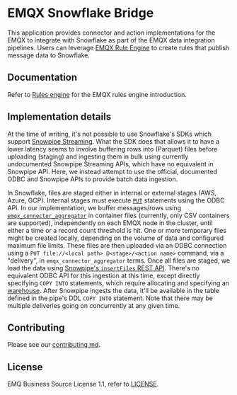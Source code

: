 # EMQX Snowflake Bridge

This application provides connector and action implementations for the EMQX to integrate with Snowflake as part of the EMQX data integration pipelines.
Users can leverage [EMQX Rule Engine](https://docs.emqx.com/en/enterprise/latest/data-integration/rules.html) to create rules that publish message data to Snowflake.

## Documentation

Refer to [Rules engine](https://docs.emqx.com/en/enterprise/latest/data-integration/rules.html) for the EMQX rules engine introduction.

## Implementation details

At the time of writing, it's not possible to use Snowflake's SDKs which support [Snowpipe Streaming](https://github.com/snowflakedb/snowflake-ingest-java/blob/master/README.md#snowpipe-streaming).  What the SDK does that allows it to have a lower latency seems to involve buffering rows into (Parquet) files before uploading (staging) and ingesting them in bulk using currently undocumented Snowpipe Streaming APIs, which have no equivalent in Snowpipe API.  Here, we instead attempt to use the official, documented ODBC and Snowpipe APIs to provide batch data ingestion.

In Snowflake, files are staged either in internal or external stages (AWS, Azure, GCP).  Internal stages must execute [`PUT`](https://docs.snowflake.com/en/user-guide/data-load-local-file-system-stage) statements using the ODBC API.  In our implementation, we buffer messages/rows using [`emqx_connector_aggregator`](../emqx_connector_aggregator) in container files (currently, only CSV containers are supported), independently on each EMQX node in the cluster, until either a time or a record count threshold is hit.  One or more temporary files might be created locally, depending on the volume of data and configured maximum file limits.  These files are then uploaded via an ODBC connection using a `PUT file://<local path> @<stage>/<action name>` command, via a "delivery", in `emqx_connector_aggregator` terms.  Once all files are staged, we load the data using [Snowpipe's `insertFiles` REST API](https://docs.snowflake.com/en/user-guide/data-load-snowpipe-rest-load).  There's no equivalent ODBC API for this ingestion at this time, except directly specifying `COPY INTO` statements, which require allocating and specifying an [warehouse](https://docs.snowflake.com/en/user-guide/warehouses-overview).  After Snowpipe ingests the data, it'll be available in the table defined in the pipe's DDL `COPY INTO` statement.  Note that there may be multiple deliveries going on concurrently at any given time.

## Contributing

Please see our [contributing.md](../../CONTRIBUTING.md).

## License

EMQ Business Source License 1.1, refer to [LICENSE](BSL.txt).
